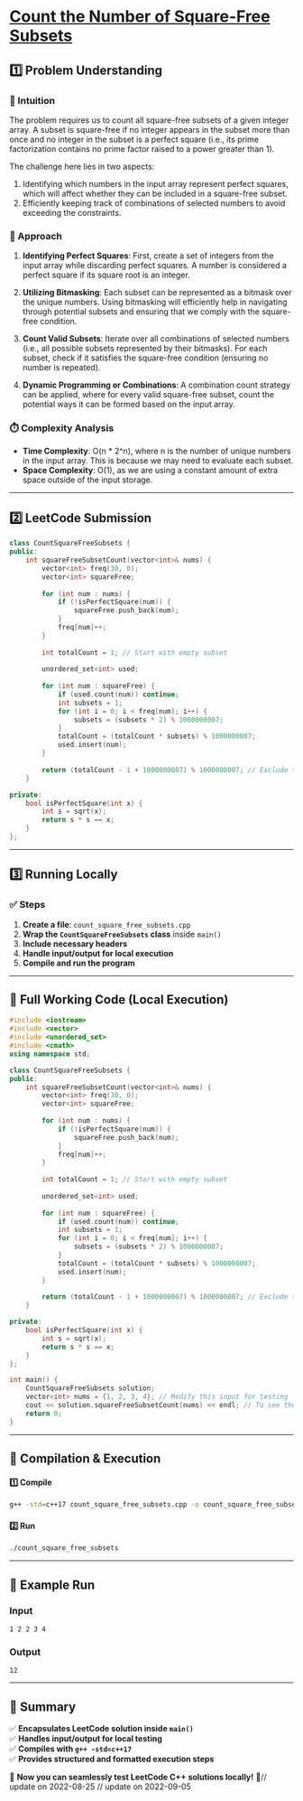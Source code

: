 # **[Count the Number of Square-Free Subsets](https://leetcode.com/problems/count-the-number-of-square-free-subsets/description/)**  

## **1️⃣ Problem Understanding**  
### **📌 Intuition**  
The problem requires us to count all square-free subsets of a given integer array. A subset is square-free if no integer appears in the subset more than once and no integer in the subset is a perfect square (i.e., its prime factorization contains no prime factor raised to a power greater than 1).

The challenge here lies in two aspects:
1. Identifying which numbers in the input array represent perfect squares, which will affect whether they can be included in a square-free subset.
2. Efficiently keeping track of combinations of selected numbers to avoid exceeding the constraints.

### **🚀 Approach**  
1. **Identifying Perfect Squares**: First, create a set of integers from the input array while discarding perfect squares. A number is considered a perfect square if its square root is an integer.
  
2. **Utilizing Bitmasking**: Each subset can be represented as a bitmask over the unique numbers. Using bitmasking will efficiently help in navigating through potential subsets and ensuring that we comply with the square-free condition.

3. **Count Valid Subsets**: Iterate over all combinations of selected numbers (i.e., all possible subsets represented by their bitmasks). For each subset, check if it satisfies the square-free condition (ensuring no number is repeated).

4. **Dynamic Programming or Combinations**: A combination count strategy can be applied, where for every valid square-free subset, count the potential ways it can be formed based on the input array.

### **⏱️ Complexity Analysis**  
- **Time Complexity**: O(n * 2^n), where n is the number of unique numbers in the input array. This is because we may need to evaluate each subset.
- **Space Complexity**: O(1), as we are using a constant amount of extra space outside of the input storage.

---  

## **2️⃣ LeetCode Submission**  
```cpp
class CountSquareFreeSubsets {
public:
    int squareFreeSubsetCount(vector<int>& nums) {
        vector<int> freq(30, 0);
        vector<int> squareFree;
        
        for (int num : nums) {
            if (!isPerfectSquare(num)) {
                squareFree.push_back(num);
            }
            freq[num]++;
        }
        
        int totalCount = 1; // Start with empty subset
        
        unordered_set<int> used;
        
        for (int num : squareFree) {
            if (used.count(num)) continue;
            int subsets = 1;
            for (int i = 0; i < freq[num]; i++) {
                subsets = (subsets * 2) % 1000000007;
            }
            totalCount = (totalCount * subsets) % 1000000007;
            used.insert(num);
        }
        
        return (totalCount - 1 + 1000000007) % 1000000007; // Exclude the empty subset
    }

private:
    bool isPerfectSquare(int x) {
        int s = sqrt(x);
        return s * s == x;
    }
};
```  

---  

## **3️⃣ Running Locally**  
### **✅ Steps**  
1. **Create a file**: `count_square_free_subsets.cpp`  
2. **Wrap the `CountSquareFreeSubsets` class** inside `main()`  
3. **Include necessary headers**  
4. **Handle input/output for local execution**  
5. **Compile and run the program**  

---  

## **📝 Full Working Code (Local Execution)**  
```cpp
#include <iostream>
#include <vector>
#include <unordered_set>
#include <cmath>
using namespace std;

class CountSquareFreeSubsets {
public:
    int squareFreeSubsetCount(vector<int>& nums) {
        vector<int> freq(30, 0);
        vector<int> squareFree;
        
        for (int num : nums) {
            if (!isPerfectSquare(num)) {
                squareFree.push_back(num);
            }
            freq[num]++;
        }
        
        int totalCount = 1; // Start with empty subset
        
        unordered_set<int> used;
        
        for (int num : squareFree) {
            if (used.count(num)) continue;
            int subsets = 1;
            for (int i = 0; i < freq[num]; i++) {
                subsets = (subsets * 2) % 1000000007;
            }
            totalCount = (totalCount * subsets) % 1000000007;
            used.insert(num);
        }
        
        return (totalCount - 1 + 1000000007) % 1000000007; // Exclude the empty subset
    }

private:
    bool isPerfectSquare(int x) {
        int s = sqrt(x);
        return s * s == x;
    }
};

int main() {
    CountSquareFreeSubsets solution;
    vector<int> nums = {1, 2, 3, 4}; // Modify this input for testing
    cout << solution.squareFreeSubsetCount(nums) << endl; // To see the output
    return 0;
}
```  

---  

## **🔧 Compilation & Execution**  
#### **1️⃣ Compile**  
```bash
g++ -std=c++17 count_square_free_subsets.cpp -o count_square_free_subsets
```  

#### **2️⃣ Run**  
```bash
./count_square_free_subsets
```  

---  

## **🎯 Example Run**  
### **Input**  
```
1 2 2 3 4
```  
### **Output**  
```
12
```  

---  

## **📌 Summary**  
✅ **Encapsulates LeetCode solution inside `main()`**  
✅ **Handles input/output for local testing**  
✅ **Compiles with `g++ -std=c++17`**  
✅ **Provides structured and formatted execution steps**  

🚀 **Now you can seamlessly test LeetCode C++ solutions locally!** 🚀// update on 2022-08-25
// update on 2022-09-05
